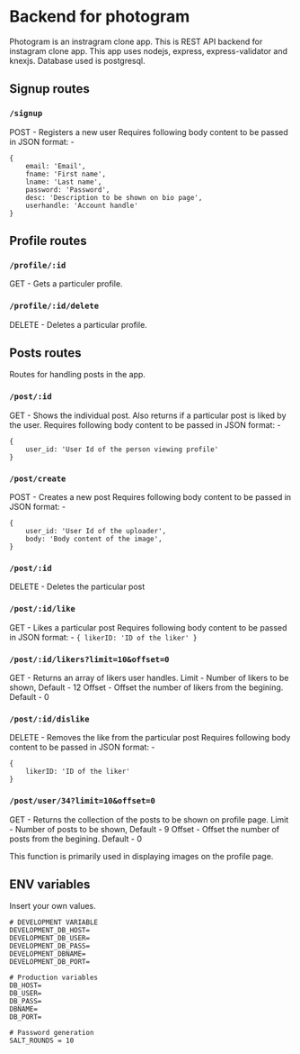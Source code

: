# Backend for photogram

Photogram is an instragram clone app. This is REST API backend for instagram clone app.
This app uses nodejs, express, express-validator and knexjs. Database used is postgresql.

## Signup routes

### `/signup`
POST - Registers a new user
Requires following body content to be passed in JSON format: -
```
{
    email: 'Email',
    fname: 'First name',
    lname: 'Last name',
    password: 'Password',
    desc: 'Description to be shown on bio page',
    userhandle: 'Account handle'
}
```


## Profile routes

### `/profile/:id`
GET - Gets a particuler profile. 

### `/profile/:id/delete`
DELETE - Deletes a particular profile.


## Posts routes
Routes for handling posts in the app.

### `/post/:id`
GET - Shows the individual post. Also returns if a particular post is liked by the user.
Requires following body content to be passed in JSON format: -
```
{
    user_id: 'User Id of the person viewing profile'
}
```

### `/post/create`
POST - Creates a new post
Requires following body content to be passed in JSON format: -
```
{
    user_id: 'User Id of the uploader',
    body: 'Body content of the image',
}
```

### `/post/:id`
DELETE - Deletes the particular post

### `/post/:id/like`
GET - Likes a particular post
Requires following body content to be passed in JSON format: -
`{
    likerID: 'ID of the liker'
}`

### `/post/:id/likers?limit=10&offset=0`
GET - Returns an array of likers user handles.
Limit - Number of likers to be shown, Default - 12
Offset - Offset the number of likers from the begining. Default - 0

### `/post/:id/dislike`
DELETE - Removes the like from the particular post
Requires following body content to be passed in JSON format: -
```
{
    likerID: 'ID of the liker'
}
```

### `/post/user/34?limit=10&offset=0`
GET - Returns the collection of the posts to be shown on profile page. 
Limit - Number of posts to be shown, Default - 9
Offset - Offset the number of posts from the begining. Default - 0

This function is primarily used in displaying images on the profile page.

## ENV variables

Insert your own values.

```
# DEVELOPMENT VARIABLE
DEVELOPMENT_DB_HOST=
DEVELOPMENT_DB_USER=
DEVELOPMENT_DB_PASS=
DEVELOPMENT_DBNAME=
DEVELOPMENT_DB_PORT=

# Production variables
DB_HOST=
DB_USER=
DB_PASS=
DBNAME=
DB_PORT=

# Password generation
SALT_ROUNDS = 10
```